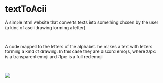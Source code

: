 # textToAcii
A simple html website that converts texts into something chosen by the user (a kind of ascii drawing forming a letter) 

<br>

A code mapped to the letters of the alphabet. he makes a text with letters forming a kind of drawing. In this case they are discord emojis, where :0px: is a transparent emoji and :1px: is a full red emoji

<br>

![](https://user-images.githubusercontent.com/65344982/210186680-21d1659f-43e1-40c9-9f40-2e952e0fbbf2.jpg)

<br>

![]()

<br>

![]()
